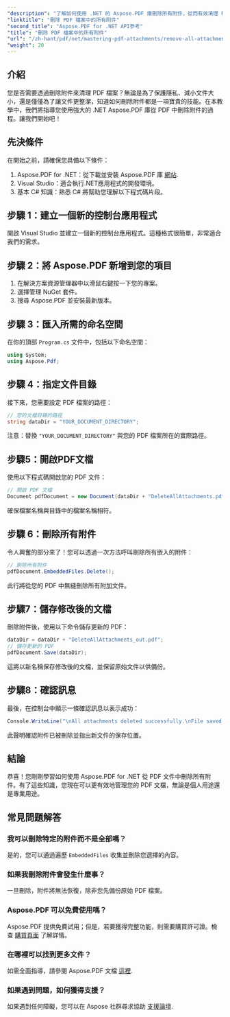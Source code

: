 ```yaml
---
"description": "了解如何使用 .NET 的 Aspose.PDF 庫刪除所有附件，從而有效清理 PDF 文件。本逐步教程涵蓋了從設定到執行的所有內容。"
"linktitle": "刪除 PDF 檔案中的所有附件"
"second_title": "Aspose.PDF for .NET API參考"
"title": "刪除 PDF 檔案中的所有附件"
"url": "/zh-hant/pdf/net/mastering-pdf-attachments/remove-all-attachments/"
"weight": 20
---
```


## 介紹

您是否需要透過刪除附件來清理 PDF 檔案？無論是為了保護隱私、減小文件大小，還是僅僅為了讓文件更整潔，知道如何刪除附件都是一項寶貴的技能。在本教學中，我們將指導您使用強大的 .NET Aspose.PDF 庫從 PDF 中刪除附件的過程。讓我們開始吧！

## 先決條件

在開始之前，請確保您具備以下條件：

1. Aspose.PDF for .NET：從下載並安裝 Aspose.PDF 庫 [網站](https://releases。aspose.com/pdf/net/).
2. Visual Studio：適合執行.NET應用程式的開發環境。
3. 基本 C# 知識：熟悉 C# 將幫助您理解以下程式碼片段。

## 步驟 1：建立一個新的控制台應用程式

開啟 Visual Studio 並建立一個新的控制台應用程式。這種格式很簡單，非常適合我們的需求。

## 步驟 2：將 Aspose.PDF 新增到您的項目

1. 在解決方案資源管理器中以滑鼠右鍵按一下您的專案。
2. 選擇管理 NuGet 套件。
3. 搜尋 Aspose.PDF 並安裝最新版本。

## 步驟 3：匯入所需的命名空間

在你的頂部 `Program.cs` 文件中，包括以下命名空間：

```csharp
using System;
using Aspose.Pdf;
```

## 步驟 4：指定文件目錄

接下來，您需要設定 PDF 檔案的路徑：

```csharp
// 您的文檔目錄的路徑
string dataDir = "YOUR_DOCUMENT_DIRECTORY";
```

注意：替換 `"YOUR_DOCUMENT_DIRECTORY"` 與您的 PDF 檔案所在的實際路徑。

## 步驟5：開啟PDF文檔

使用以下程式碼開啟您的 PDF 文件：

```csharp
// 開啟 PDF 文檔
Document pdfDocument = new Document(dataDir + "DeleteAllAttachments.pdf");
```

確保檔案名稱與目錄中的檔案名稱相符。

## 步驟 6：刪除所有附件

令人興奮的部分來了！您可以透過一次方法呼叫刪除所有嵌入的附件：

```csharp
// 刪除所有附件
pdfDocument.EmbeddedFiles.Delete();
```

此行將從您的 PDF 中無縫刪除所有附加文件。

## 步驟7：儲存修改後的文檔

刪除附件後，使用以下命令儲存更新的 PDF：

```csharp
dataDir = dataDir + "DeleteAllAttachments_out.pdf";
// 儲存更新的 PDF
pdfDocument.Save(dataDir);
```

這將以新名稱保存修改後的文檔，並保留原始文件以供備份。

## 步驟8：確認訊息

最後，在控制台中顯示一條確認訊息以表示成功：

```csharp
Console.WriteLine("\nAll attachments deleted successfully.\nFile saved at " + dataDir);
```

此聲明確認附件已被刪除並指出新文件的保存位置。

## 結論

恭喜！您剛剛學習如何使用 Aspose.PDF for .NET 從 PDF 文件中刪除所有附件。有了這些知識，您現在可以更有效地管理您的 PDF 文檔，無論是個人用途還是專業用途。

## 常見問題解答

### 我可以刪除特定的附件而不是全部嗎？
是的，您可以通過遍歷 `EmbeddedFiles` 收集並刪除您選擇的內容。

### 如果我刪除附件會發生什麼事？
一旦刪除，附件將無法恢復，除非您先備份原始 PDF 檔案。

### Aspose.PDF 可以免費使用嗎？
Aspose.PDF 提供免費試用；但是，若要獲得完整功能，則需要購買許可證。檢查 [購買頁面](https://purchase.aspose.com/buy) 了解詳情。

### 在哪裡可以找到更多文件？
如需全面指導，請參閱 Aspose.PDF 文檔 [這裡](https://reference。aspose.com/pdf/net/).

### 如果遇到問題，如何獲得支援？
如果遇到任何障礙，您可以在 Aspose 社群尋求協助 [支援論壇](https://forum。aspose.com/c/pdf/10).
